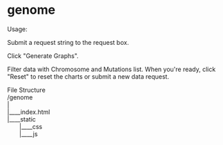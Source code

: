 # genome
Usage:

Submit a request string to the request box.

Click "Generate Graphs".

Filter data with Chromosome and Mutations list.
When you're ready, click "Reset" to reset the charts or submit a new data request.


File Structure<br />
/genome<br />
|<br />
|____index.html<br />
|____static<br />
&emsp;&emsp;|____css<br />
&emsp;&emsp;|____js<br />